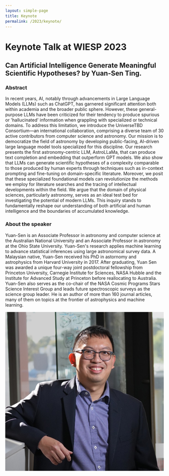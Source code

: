 ```yaml
---
layout: simple-page
title: Keynote
permalink: /2023/keynote/
---
```


# Keynote Talk at WIESP 2023

## Can Artificial Intelligence Generate Meaningful Scientific Hypotheses? by Yuan-Sen Ting. 

### Abstract 
In recent years, AI, notably through advancements in Large Language Models (LLMs) such as ChatGPT, has garnered significant attention both within academia and the broader public sphere. However, these general-purpose LLMs have been criticized for their tendency to produce spurious or 'hallucinated' information when grappling with specialized or technical domains. To address this limitation, we introduce the UniverseTBD Consortium—an international collaboration, comprising a diverse team of 30 active contributors from computer science and astronomy. Our mission is to democratize the field of astronomy by developing public-facing, AI-driven large language model tools specialized for this discipline. Our research presents the first astronomy-centric LLM, AstroLLaMa, that can produce text completion and embedding that outperform GPT models. We also show that LLMs can generate scientific hypotheses of a complexity comparable to those produced by human experts through techniques such as in-context prompting and fine-tuning on domain-specific literature. Moreover, we posit that these specialized foundational models can revolutionize the methods we employ for literature searches and the tracing of intellectual developments within the field. We argue that the domain of physical sciences, particularly astronomy, serves as an ideal test bed for investigating the potential of modern LLMs. This inquiry stands to fundamentally reshape our understanding of both artificial and human intelligence and the boundaries of accumulated knowledge.

### About the speaker
Yuan-Sen is an Associate Professor in astronomy and computer science at the Australian National University and an Associate Professor in astronomy at the Ohio State University. Yuan-Sen's research applies machine learning to advance statistical inferences using large astronomical survey data. A Malaysian native, Yuan-Sen received his PhD in astornomy and astrophysics from Harvard University in 2017. After graduating, Yuan Sen was awarded a unique four-way joint postdoctoral fellowship from Princeton University, Carnegie Institute for Sciences, NASA Hubble and the Institute for Advanced Study at Princeton before reallocating to Australia. Yuan-Sen also serves as the co-chair of the NASA Cosmic Programs Stars Science Interest Group and leads future spectroscopic surveys as the science group leader. He is an author of more than 160 journal articles, many of them on topics at the frontier of astrophysics and machine learning. 

![photo of keynote speaker Yuan-Sen Ting](/2023/yuan-sen-ting.png "photo of keynote speaker Yuan-Sen Ting")
